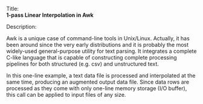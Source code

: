 Title:<br/>
<b>1-pass Linear Interpolation in Awk</b>

Description:<br/>
<p>Awk is a unique case of command-line tools in Unix/Linux. Actually, it has been around since the very early distributions and it is probably the most widely-used general-purpose utility for text parsing. It integrates a complete C-like language that is capable of constructing complete processing pipelines for both structured (e.g. csv) and unstructured text.</p>
<p>In this one-line example, a text data file is processed and interpolated at the same time, producing an augmented output data file. Since data rows are processed as they come with only one-line memory storage (I/O buffer), this call can be applied to input files of any size.</p>

